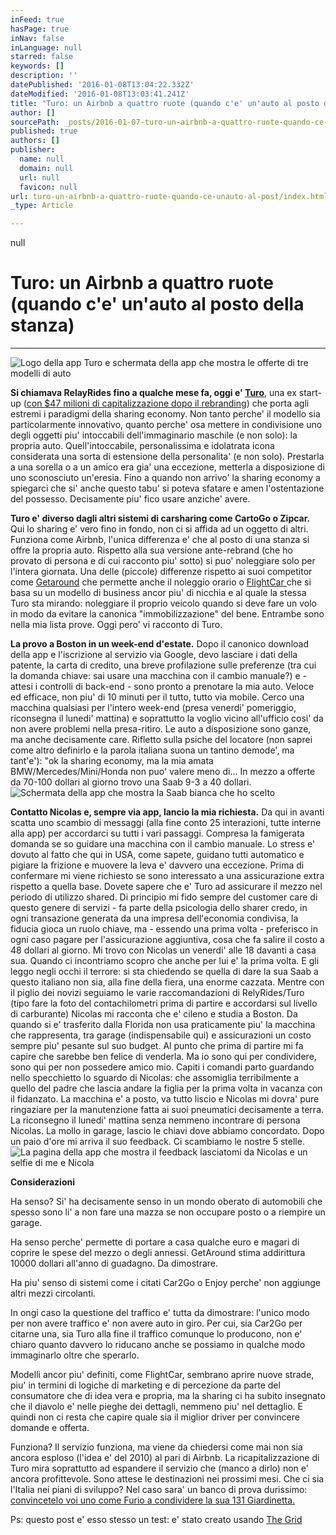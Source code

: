 ```yaml
---
inFeed: true
hasPage: true
inNav: false
inLanguage: null
starred: false
keywords: []
description: ''
datePublished: '2016-01-08T13:04:22.332Z'
dateModified: '2016-01-08T13:03:41.241Z'
title: "Turo: un Airbnb a quattro ruote (quando c'e' un'auto al posto della stanza)"
author: []
sourcePath: _posts/2016-01-07-turo-un-airbnb-a-quattro-ruote-quando-ce-unauto-al-post.md
published: true
authors: []
publisher:
  name: null
  domain: null
  url: null
  favicon: null
url: turo-un-airbnb-a-quattro-ruote-quando-ce-unauto-al-post/index.html
_type: Article

---
```

null

# Turo: un Airbnb a quattro ruote (quando c'e' un'auto al posto della stanza)

****
![Logo della app Turo e schermata della app che mostra le offerte di tre modelli di auto](https://the-grid-user-content.s3-us-west-2.amazonaws.com/b4cf12c2-7d2a-47ef-ab1c-ae51b42a41f9.jpg)

**Si chiamava RelayRides fino a qualche mese fa, oggi e' [Turo][0]**, una ex start-up  ([con $47 milioni di capitalizzazione dopo il rebranding][1]) che porta agli estremi i paradigmi della sharing economy. Non tanto perche' il modello sia particolarmente innovativo, quanto perche' osa mettere in condivisione uno degli oggetti piu' intoccabili dell'immaginario maschile (e non solo): la propria auto. Quell'intoccabile, personalissima e idolatrata icona considerata una sorta di estensione della personalita' (e non solo). Prestarla a una sorella o a un amico era gia' una eccezione, metterla a disposizione di uno sconosciuto un'eresia. Fino a quando non arrivo' la sharing economy a spiegarci che si' anche questo tabu' si poteva sfatare e amen l'ostentazione del possesso. Decisamente piu' fico usare anziche' avere.

**Turo e' diverso dagli altri sistemi di carsharing come CartoGo o Zipcar.** Qui lo sharing e' vero fino in fondo, non ci si affida ad un oggetto di altri. Funziona come Airbnb, l'unica differenza e' che al posto di una stanza si offre la propria auto. Rispetto alla sua versione ante-rebrand (che ho provato di persona e di cui racconto piu' sotto) si puo' noleggiare solo per l'intera giornata. Una delle (piccole) differenze rispetto ai suoi competitor come [Getaround][2] che permette anche il noleggio orario o [FlightCar ][3]che si basa su un modello di business ancor piu' di nicchia e al quale la stessa Turo sta mirando: noleggiare il proprio veicolo quando si deve fare un volo in modo da evitare la canonica "immobilizzazione" del bene. Entrambe sono nella mia lista prove. Oggi pero' vi racconto di Turo.

**La provo a Boston in un week-end d'estate.** Dopo il canonico download della app e l'iscrizione al servizio via Google, devo lasciare i dati della patente, la carta di credito, una breve profilazione sulle preferenze (tra cui la domanda chiave: sai usare una macchina con il cambio manuale?) e - attesi i controlli di back-end - sono pronto a prenotare la mia auto. Veloce ed efficace, non piu' di 10 minuti per il tutto, tutto via mobile. Cerco una macchina qualsiasi per l'intero week-end (presa venerdi' pomeriggio, riconsegna il lunedi' mattina) e soprattutto la voglio vicino all'ufficio cosi' da non avere problemi nella presa-ritiro. Le auto a disposizione sono ganze, ma anche decisamente care. Rifletto sulla psiche del locatore (non saprei come altro definirlo e la parola italiana suona un tantino demode', ma tant'e'): "ok la sharing economy, ma la mia amata BMW/Mercedes/Mini/Honda non puo' valere meno di... In mezzo a offerte da 70-100 dollari al giorno trovo una Saab 9-3 a 40 dollari. ![Schermata della app che mostra la Saab bianca che ho scelto](https://the-grid-user-content.s3-us-west-2.amazonaws.com/a0d909bc-dc48-4ad4-aa2d-4b716d211331.png)

**Contatto Nicolas e, sempre via app, lancio la mia richiesta.** Da qui in avanti scatta uno scambio di messaggi (alla fine conto 25 interazioni, tutte interne alla app) per accordarci su tutti i vari passaggi. Compresa la famigerata domanda se so guidare una macchina con il cambio manuale. Lo stress e' dovuto al fatto che qui in USA, come sapete, guidano tutti automatico e pigiare la frizione e muovere la leva e' davvero una eccezione. Prima di confermare mi viene richiesto se sono interessato a una assicurazione extra rispetto a quella base. Dovete sapere che e' Turo ad assicurare il mezzo nel periodo di utilizzo shared. Di principio mi fido sempre del customer care di questo genere di servizi - fa parte della psicologia dello sharer credo, in ogni transazione generata da una impresa dell'economia condivisa, la fiducia gioca un ruolo chiave, ma - essendo una prima volta - preferisco in ogni caso pagare per l'assicurazione aggiuntiva, cosa che fa salire il costo a 48 dollari al giorno. Mi trovo con Nicolas un venerdi' alle 18 davanti a casa sua. Quando ci incontriamo scopro che anche per lui e' la prima volta. E gli leggo negli occhi il terrore: si sta chiedendo se quella di dare la sua Saab a questo italiano non sia, alla fine della fiera, una enorme cazzata. Mentre con il piglio dei novizi seguiamo le varie raccomandazioni di RelyRides/Turo (tipo fare la foto del contachilometri prima di partire e accordarsi sul livello di carburante) Nicolas mi racconta che e' cileno e studia a Boston. Da quando si e' trasferito dalla Florida non usa praticamente piu' la macchina che rappresenta, tra garage (indispensabile qui) e assicurazioni un costo sempre piu' pesante sul suo budget. Al punto che prima di partire mi fa capire che sarebbe ben felice di venderla. Ma io sono qui per condividere, sono qui per non possedere amico mio. Capiti i comandi parto guardando nello specchietto lo sguardo di Nicolas: che assomiglia terribilmente a quello del padre che lascia andare la figlia per la prima volta in vacanza con il fidanzato. La macchina e' a posto, va tutto liscio e Nicolas mi dovra' pure ringaziare per la manutenzione fatta ai suoi pneumatici decisamente a terra. La riconsegno il lunedi' mattina senza nemmeno incontrare di persona Nicolas. La mollo in garage, lascio le chiavi dove abbiamo concordato. Dopo un paio d'ore mi arriva il suo feedback. Ci scambiamo le nostre 5 stelle.
![La pagina della app che mostra il feedback lasciatomi da Nicolas e un selfie di me e Nicola](https://the-grid-user-content.s3-us-west-2.amazonaws.com/9924b17f-4a66-4ba9-997c-1b13d2ab06c9.jpg)

**Considerazioni**

Ha senso? Si' ha decisamente senso in un mondo oberato di automobili che spesso sono li' a non fare una mazza se non occupare posto o a riempire un garage. 

Ha senso perche' permette di portare a casa qualche euro e magari di coprire le spese del mezzo o degli annessi. GetAround stima addirittura 10000 dollari all'anno di guadagno. Da dimostrare.

Ha piu' senso di sistemi come i citati Car2Go o Enjoy perche' non aggiunge altri mezzi circolanti. 

In ongi caso la questione del traffico e' tutta da dimostrare: l'unico modo per non avere traffico e' non avere auto in giro. Per cui, sia Car2Go per citarne una, sia Turo alla fine il traffico comunque lo producono, non e' chiaro quanto davvero lo riducano anche se possiamo in qualche modo immaginarlo oltre che sperarlo.

Modelli ancor piu' definiti, come FlightCar, sembrano aprire nuove strade, piu' in termini di logiche di marketing e di percezione da parte del consumatore che di idea vera e propria, ma la sharing ci ha subito insegnato che il diavolo e' nelle pieghe dei dettagli, nemmeno piu' nel dettaglio. E quindi non ci resta che capire quale sia il miglior driver per convincere domande e offerta.

Funziona? Il servizio funziona, ma viene da chiedersi come mai non sia ancora esploso (l'idea e' del 2010) al pari di Airbnb. La ricapitalizzazione di Turo mira soprattutto ad espandere il servizio che (manco a dirlo) non e' ancora profittevole. Sono attese le destinazioni nei prossimi mesi. Che ci sia l'Italia nei piani di sviluppo? Nel caso sara' un banco di prova durissimo: [convincetelo voi uno come Furio a condividere la sua 131 Giardinetta.][4]

Ps: questo post e' esso stesso un test: e' stato creato usando [The Grid][5]

[0]: https://turo.com/
[1]: http://techcrunch.com/2015/11/03/relayrides-rebrands-as-turo-and-raises-47-million-led-by-kleiner/
[2]: https://www.getaround.com/
[3]: https://www.flightcar.com/
[4]: https://youtu.be/X92PIVktdqY
[5]: https://thegrid.io/